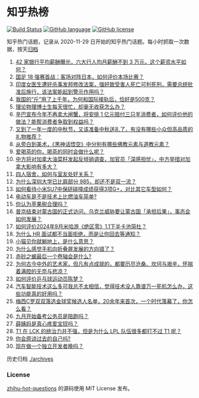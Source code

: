 # 知乎热榜
[![Build Status](https://github.com/ToWeLong/zhihu-hot-questions/workflows/CI/badge.svg)](https://github.com/ToWeLong/zhihu-hot-questions/actions)
[![GitHub language](https://img.shields.io/badge/language-golang-orange.svg)](https://golang.org/)
[![GitHub license](https://img.shields.io/github/license/ToWeLong/zhihu-hot-questions)](https://github.com/ToWeLong/zhihu-hot-questions/blob/main/LICENSE)

知乎热门话题，记录从 2020-11-29 日开始的知乎热门话题。每小时抓取一次数据，按天[归档](./archives)

<!-- BEGIN -->

1. [42 家银行平均薪酬曝光，六大行人均月薪酬不到 3 万元，这个薪资水平如何？](https://www.zhihu.com/question/666071365)
1. [国足 18 强赛首战：客场对阵日本，如何评价本场比赛？](https://www.zhihu.com/question/666269941)
1. [印度女医生遭奸杀事发邦修改法案，强奸致受害人死亡可判死刑，需要总统批准后施行，该法案能起到警示作用吗？](https://www.zhihu.com/question/666252708)
1. [我国的“斤”用了上千年，为何和国际接轨后，恰好是500克？](https://www.zhihu.com/question/666172030)
1. [理论物理博士生每天很忙，却毫无收获怎么办？](https://www.zhihu.com/question/666123576)
1. [辛巴宣布今年不再卖大闸蟹，将安排 1 亿元赔付三只羊消费者，如何评价他的做法？能帮消费者争取到权益吗？](https://www.zhihu.com/question/666212183)
1. [又到了一年一度的中秋节，又该准备中秋送礼了，有没有哪些小众但高品质的礼物推荐？](https://www.zhihu.com/question/666194031)
1. [从旁白到美术，《黑神话悟空》中分别有哪些佛教元素与道教元素？](https://www.zhihu.com/question/664774533)
1. [爱喝茶的你，喝茶的同时会做什么呢？](https://www.zhihu.com/question/666162797)
1. [中方将对加拿大油菜籽发起反倾销调查，加官员「深感担忧」，中方举措对加拿大影响有多大？](https://www.zhihu.com/question/666189439)
1. [四人宿舍，如何与室友处好关系？](https://www.zhihu.com/question/664198191)
1. [为什么深圳大学已比肩部分 985，却还不是双一流？](https://www.zhihu.com/question/660507596)
1. [如何看待小米SU7中保研碰撞成绩获得3项G+，对比其它车型如何？](https://www.zhihu.com/question/666264552)
1. [电动车是不是技术上比燃油车简单?](https://www.zhihu.com/question/506995666)
1. [你认为苹果税合理吗？](https://www.zhihu.com/question/666080616)
1. [普京结束对蒙古国的正式访问，乌克兰威胁要让蒙古国「承担后果」，事态会如何发展？](https://www.zhihu.com/question/666160790)
1. [如何评价2024年9月米哈游《绝区零》1.1下半卡池简杜？](https://www.zhihu.com/question/666186640)
1. [为什么 HR 面试都不当面拒绝，而是让你回去等通知？](https://www.zhihu.com/question/665937675)
1. [小猫见你就躺地上，是什么意思？](https://www.zhihu.com/question/661716643)
1. [为什么感觉手机向折叠屏发展的方向错了？](https://www.zhihu.com/question/592056069)
1. [赤砂之蝎最后一个卷轴会是什么?](https://www.zhihu.com/question/313026626)
1. [为何古今中外的艺术家，但凡有点成就的，都要历尽沧桑、坎坷与艰辛，怀揣着满腔的无奈与悲凉？](https://www.zhihu.com/question/663410430)
1. [如何评价乒乓球运动员陈梦？](https://www.zhihu.com/question/58558202)
1. [汽车智能技术这么多可我总不太相信，觉得技术没人靠谱万一死机怎么办，这些功能真的好用吗？](https://www.zhihu.com/question/624544455)
1. [梅西C罗双双落选金球奖候选人名单，20余年来首次，一个时代落幕了，你怎么看？](https://www.zhihu.com/question/666249252)
1. [九月开始备考公务员是陪跑吗？](https://www.zhihu.com/question/665003124)
1. [薛姨妈是真心疼爱宝钗吗？](https://www.zhihu.com/question/666153576)
1. [T1 在 LCK 的统治力并不强，但是为什么 LPL 队伍很多都打不过 T1 呢？](https://www.zhihu.com/question/665764247)
1. [你会原谅过去的自己吗?](https://www.zhihu.com/question/663326165)
1. [现在做一个独立开发者晚吗？](https://www.zhihu.com/question/448109236)

<!-- END -->

历史归档 [./archives](./archives)


### License
[zhihu-hot-questions](https://github.com/towelong/zhihu-hot-questions) 的源码使用 MIT License 发布。